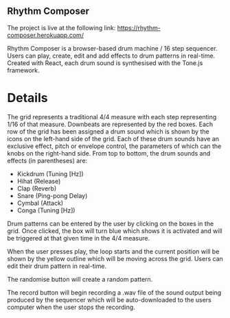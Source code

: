## Rhythm Composer

The project is live at the following link: https://rhythm-composer.herokuapp.com/

Rhythm Composer is a browser-based drum machine / 16 step sequencer. Users can play, create, edit and add effects to drum patterns in real-time. Created with React, each drum sound is synthesised with the Tone.js framework.

# Details

The grid represents a traditional 4/4 measure with each step representing 1/16 of that measure. Downbeats are represented by the red boxes. Each row of the grid has been assigned a drum sound which is shown by the icons on the left-hand side of the grid. Each of these drum sounds have an exclusive effect, pitch or envelope control, the parameters of which can the knobs on the right-hand side. From top to bottom, the drum sounds and effects (in parentheses) are:

- Kickdrum (Tuning [Hz])
- Hihat (Release)
- Clap (Reverb)
- Snare (Ping-pong Delay)
- Cymbal (Attack)
- Conga (Tuning [Hz])

Drum patterns can be entered by the user by clicking on the boxes in the grid. Once clicked, the box will turn blue which shows it is activated and will be triggered at that given time in the 4/4 measure. 

When the user presses play, the loop starts and the current position will be shown by the yellow outline which will be moving across the grid. Users can edit their drum pattern in real-time.

The randomise button will create a random pattern. 

The record button will begin recording a .wav file of the sound output being produced by the sequencer which will be auto-downloaded to the users computer when the user stops the recording.
